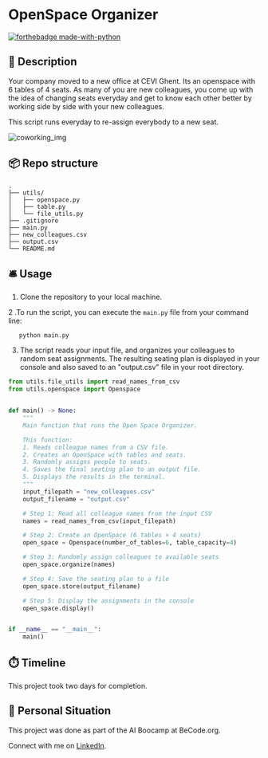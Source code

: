 # OpenSpace Organizer
[![forthebadge made-with-python](https://ForTheBadge.com/images/badges/made-with-python.svg)](https://www.python.org/)


## 🏢 Description

Your company moved to a new office at CEVI Ghent. Its an openspace with 6 tables of 4 seats. As many of you are new colleagues, you come up with the idea of changing seats everyday and get to know each other better by working side by side with your new colleagues. 

This script runs everyday to re-assign everybody to a new seat.

![coworking_img](https://images.unsplash.com/photo-1519389950473-47ba0277781c?w=600&auto=format&fit=crop&q=60&ixlib=rb-4.0.3&ixid=M3wxMjA3fDB8MHxzZWFyY2h8NDd8fGRpdmVyc2UlMjB0ZWFtfGVufDB8fDB8fHwy)

## 📦 Repo structure

```
.
├── utils/
│   ├── openspace.py
│   ├── table.py
│   └── file_utils.py
├── .gitignore
├── main.py
├── new_colleagues.csv
├── output.csv
└── README.md
```

## 🛎️ Usage

1. Clone the repository to your local machine.

2 .To run the script, you can execute the `main.py` file from your command line:

```
   python main.py
```

3. The script reads your input file, and organizes your colleagues to random seat assignments. The resulting seating plan is displayed in your console and also saved to an "output.csv" file in your root directory. 

```python
from utils.file_utils import read_names_from_csv
from utils.openspace import Openspace


def main() -> None:
	"""
	Main function that runs the Open Space Organizer.

	This function:
	1. Reads colleague names from a CSV file.
	2. Creates an OpenSpace with tables and seats.
	3. Randomly assigns people to seats.
	4. Saves the final seating plan to an output file.
	5. Displays the results in the terminal.
	"""
	input_filepath = "new_colleagues.csv"
	output_filename = "output.csv"

	# Step 1: Read all colleague names from the input CSV
	names = read_names_from_csv(input_filepath)

	# Step 2: Create an OpenSpace (6 tables × 4 seats)
	open_space = Openspace(number_of_tables=6, table_capacity=4)

	# Step 3: Randomly assign colleagues to available seats
	open_space.organize(names)

	# Step 4: Save the seating plan to a file
	open_space.store(output_filename)

	# Step 5: Display the assignments in the console
	open_space.display()


if __name__ == "__main__":
	main()
```
## ⏱️ Timeline

This project took two days for completion.

## 📌 Personal Situation
This project was done as part of the AI Boocamp at BeCode.org. 

Connect with me on [LinkedIn](https://www.linkedin.com/in/vriveraq/).


